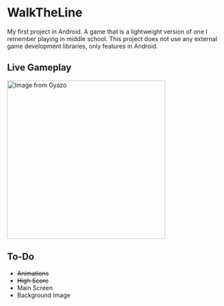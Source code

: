 # WalkTheLine
My first project in Android. A game that is a lightweight version of one I remember playing in middle school. This project does not use any external game development libraries, only features in Android.

<h2>Live Gameplay</h2>
<a href="https://gyazo.com/409fc17a5562fe193a647984f92caeed"><img src="https://i.gyazo.com/409fc17a5562fe193a647984f92caeed.gif" alt="Image from Gyazo" width="370"/></a>

<h2>To-Do</h2>
<ul>
  <li><strike>Animations</strike></li>
  <li><strike>High Score</strike></li>
  <li>Main Screen</li>
  <li>Background Image</li>
</ul>
